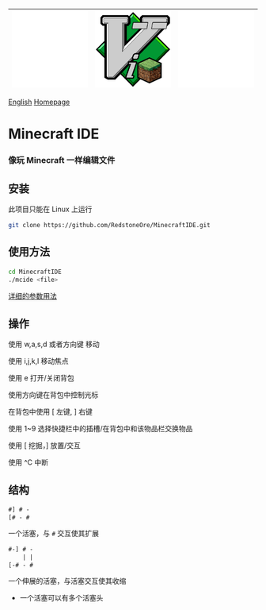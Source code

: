 |![Empty Image](empty.png)|![Minecraft IDE](../MinecraftIDE.png)|![Empty Image](empty.png)|
|-|-|-|

[English](../README.md) [Homepage](..)

# Minecraft IDE
### 像玩 Minecraft 一样编辑文件

## 安装
此项目只能在 Linux 上运行
```sh
git clone https://github.com/RedstoneOre/MinecraftIDE.git

```

## 使用方法
```sh
cd MinecraftIDE
./mcide <file>
```
[详细的参数用法](arguments/zh-CN.txt)

## 操作

使用 w,a,s,d 或者方向键 移动

使用 i,j,k,l 移动焦点

使用 e 打开/关闭背包

使用方向键在背包中控制光标

在背包中使用 \[ 左键, \] 右键

使用 1~9 选择快捷栏中的插槽/在背包中和该物品栏交换物品

使用 \[ 挖掘，\] 放置/交互

使用 ^C 中断

## 结构

```
#] # -
[# - #
```
一个活塞，与 `#` 交互使其扩展
```
#-] # -
    | |
[-# - #
```
一个伸展的活塞，与活塞交互使其收缩
+ 一个活塞可以有多个活塞头
